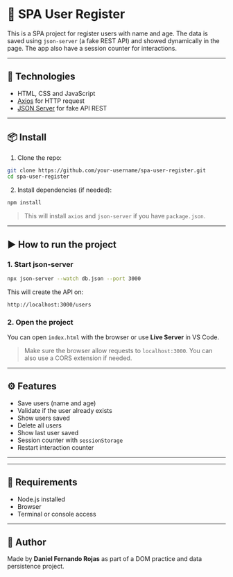 # 🧾 SPA User Register

This is a SPA project for register users with name and age. The data is saved using `json-server` (a fake REST API) and showed dynamically in the page. The app also have a session counter for interactions.

---

## 🚀 Technologies

- HTML, CSS and JavaScript  
- [Axios](https://axios-http.com/) for HTTP request  
- [JSON Server](https://github.com/typicode/json-server) for fake API REST

---

## 📦 Install

1. Clone the repo:

```bash
git clone https://github.com/your-username/spa-user-register.git
cd spa-user-register
```

2. Install dependencies (if needed):

```bash
npm install
```

> This will install `axios` and `json-server` if you have `package.json`.

---

## ▶️ How to run the project

### 1. Start json-server

```bash
npx json-server --watch db.json --port 3000
```

This will create the API on:

```
http://localhost:3000/users
```

### 2. Open the project

You can open `index.html` with the browser or use **Live Server** in VS Code.

> Make sure the browser allow requests to `localhost:3000`. You can also use a CORS extension if needed.

---

## ⚙️ Features

- Save users (name and age)
- Validate if the user already exists
- Show users saved
- Delete all users
- Show last user saved
- Session counter with `sessionStorage`
- Restart interaction counter

---

---

## 📌 Requirements

- Node.js installed  
- Browser  
- Terminal or console access

---

## 🧠 Author

Made by **Daniel Fernando Rojas** as part of a DOM practice and data persistence project.
